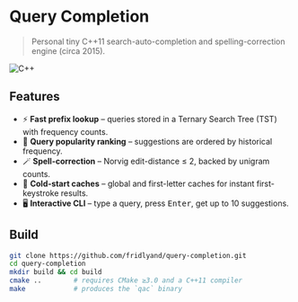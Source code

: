 # Query Completion

> Personal tiny C++11 search-auto-completion and spelling-correction engine (circa 2015).

![C++](https://img.shields.io/badge/language-C%2B%2B11-blue)

## Features
* ⚡ **Fast prefix lookup** – queries stored in a Ternary Search Tree (TST) with frequency counts.  
* 📝 **Query popularity ranking** – suggestions are ordered by historical frequency.  
* 🪄 **Spell-correction** – Norvig edit-distance ≤ 2, backed by unigram counts.  
* 🚀 **Cold-start caches** – global and first-letter caches for instant first-keystroke results.  
* 🖥️ **Interactive CLI** – type a query, press <kbd>Enter</kbd>, get up to 10 suggestions.

## Build

```bash
git clone https://github.com/fridlyand/query-completion.git
cd query-completion
mkdir build && cd build
cmake ..        # requires CMake ≥3.0 and a C++11 compiler
make            # produces the `qac` binary
